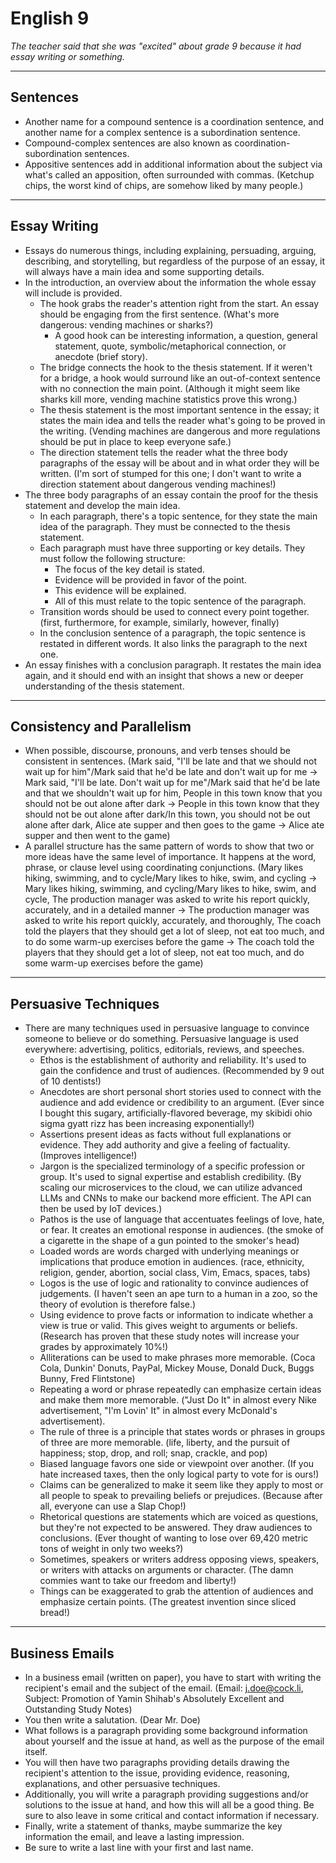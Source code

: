 # English 9

*The teacher said that she was "excited" about grade 9 because it had essay writing or something.*

---

## Sentences

+ Another name for a compound sentence is a coordination sentence, and another name for a complex sentence is a subordination sentence.
+ Compound-complex sentences are also known as coordination-subordination sentences.
+ Appositive sentences add in additional information about the subject via what's called an apposition, often surrounded with commas. (Ketchup chips, the worst kind of chips, are somehow liked by many people.)

---

## Essay Writing

+ Essays do numerous things, including explaining, persuading, arguing, describing, and storytelling, but regardless of the purpose of an essay, it will always have a main idea and some supporting details.
+ In the introduction, an overview about the information the whole essay will include is provided.
    + The hook grabs the reader's attention right from the start. An essay should be engaging from the first sentence. (What's more dangerous: vending machines or sharks?)
        + A good hook can be interesting information, a question, general statement, quote, symbolic/metaphorical connection, or anecdote (brief story).
    + The bridge connects the hook to the thesis statement. If it weren't for a bridge, a hook would surround like an out-of-context sentence with no connection the main point. (Although it might seem like sharks kill more, vending machine statistics prove this wrong.)
    + The thesis statement is the most important sentence in the essay; it states the main idea and tells the reader what's going to be proved in the writing. (Vending machines are dangerous and more regulations should be put in place to keep everyone safe.)
    + The direction statement tells the reader what the three body paragraphs of the essay will be about and in what order they will be written. (I'm sort of stumped for this one; I don't want to write a direction statement about dangerous vending machines!)
+ The three body paragraphs of an essay contain the proof for the thesis statement and develop the main idea.
    + In each paragraph, there's a topic sentence, for they state the main idea of the paragraph. They must be connected to the thesis statement.
    + Each paragraph must have three supporting or key details. They must follow the following structure:
        + The focus of the key detail is stated.
        + Evidence will be provided in favor of the point.
        + This evidence will be explained.
        + All of this must relate to the topic sentence of the paragraph.
    + Transition words should be used to connect every point together. (first, furthermore, for example, similarly, however, finally)
    + In the conclusion sentence of a paragraph, the topic sentence is restated in different words. It also links the paragraph to the next one.
+ An essay finishes with a conclusion paragraph. It restates the main idea again, and it should end with an insight that shows a new or deeper understanding of the thesis statement.

---

## Consistency and Parallelism

+ When possible, discourse, pronouns, and verb tenses should be consistent in sentences. (Mark said, "I'll be late and that we should not wait up for him"/Mark said that he'd be late and don't wait up for me -> Mark said, "I'll be late. Don't wait up for me"/Mark said that he'd be late and that we shouldn't wait up for him, People in this town know that you should not be out alone after dark -> People in this town know that they should not be out alone after dark/In this town, you should not be out alone after dark, Alice ate supper and then goes to the game -> Alice ate supper and then went to the game)
+ A parallel structure has the same pattern of words to show that two or more ideas have the same level of importance. It happens at the word, phrase, or clause level using coordinating conjunctions. (Mary likes hiking, swimming, and to cycle/Mary likes to hike, swim, and cycling -> Mary likes hiking, swimming, and cycling/Mary likes to hike, swim, and cycle, The production manager was asked to write his report quickly, accurately, and in a detailed manner -> The production manager was asked to write his report quickly, accurately, and thoroughly, The coach told the players that they should get a lot of sleep, not eat too much, and to do some warm-up exercises before the game -> The coach told the players that they should get a lot of sleep, not eat too much, and do some warm-up exercises before the game)

---

## Persuasive Techniques

+ There are many techniques used in persuasive language to convince someone to believe or do something. Persuasive language is used everywhere: advertising, politics, editorials, reviews, and speeches.
    + Ethos is the establishment of authority and reliability. It's used to gain the confidence and trust of audiences. (Recommended by 9 out of 10 dentists!)
    + Anecdotes are short personal short stories used to connect with the audience and add evidence or credibility to an argument. (Ever since I bought this sugary, artificially-flavored beverage, my skibidi ohio sigma gyatt rizz has been increasing exponentially!)
    + Assertions present ideas as facts without full explanations or evidence. They add authority and give a feeling of factuality. (Improves intelligence!)
    + Jargon is the specialized terminology of a specific profession or group. It's used to signal expertise and establish credibility. (By scaling our microservices to the cloud, we can utilize advanced LLMs and CNNs to make our backend more efficient. The API can then be used by IoT devices.)
    + Pathos is the use of language that accentuates feelings of love, hate, or fear. It creates an emotional response in audiences. (the smoke of a cigarette in the shape of a gun pointed to the smoker's head)
    + Loaded words are words charged with underlying meanings or implications that produce emotion in audiences. (race, ethnicity, religion, gender, abortion, social class, Vim, Emacs, spaces, tabs)
    + Logos is the use of logic and rationality to convince audiences of judgements. (I haven't seen an ape turn to a human in a zoo, so the theory of evolution is therefore false.)
    + Using evidence to prove facts or information to indicate whether a view is true or valid. This gives weight to arguments or beliefs. (Research has proven that these study notes will increase your grades by approximately 10%!)
    + Alliterations can be used to make phrases more memorable. (Coca Cola, Dunkin' Donuts, PayPal, Mickey Mouse, Donald Duck, Buggs Bunny, Fred Flintstone)
    + Repeating a word or phrase repeatedly can emphasize certain ideas and make them more memorable. ("Just Do It" in almost every Nike advertisement, "I'm Lovin' It" in almost every McDonald's advertisement).
    + The rule of three is a principle that states words or phrases in groups of three are more memorable. (life, liberty, and the pursuit of happiness; stop, drop, and roll; snap, crackle, and pop)
    + Biased language favors one side or viewpoint over another. (If you hate increased taxes, then the only logical party to vote for is ours!)
    + Claims can be generalized to make it seem like they apply to most or all people to speak to prevailing beliefs or prejudices. (Because after all, everyone can use a Slap Chop!)
    + Rhetorical questions are statements which are voiced as questions, but they're not expected to be answered. They draw audiences to conclusions. (Ever thought of wanting to lose over 69,420 metric tons of weight in only two weeks?)
    + Sometimes, speakers or writers address opposing views, speakers, or writers with attacks on arguments or character. (The damn commies want to take our freedom and liberty!)
    + Things can be exaggerated to grab the attention of audiences and emphasize certain points. (The greatest invention since sliced bread!)

---

## Business Emails

+ In a business email (written on paper), you have to start with writing the recipient's email and the subject of the email. (Email: j.doe@cock.li, Subject: Promotion of Yamin Shihab's Absolutely Excellent and Outstanding Study Notes)
+ You then write a salutation. (Dear Mr. Doe)
+ What follows is a paragraph providing some background information about yourself and the issue at hand, as well as the purpose of the email itself.
+ You will then have two paragraphs providing details drawing the recipient's attention to the issue, providing evidence, reasoning, explanations, and other persuasive techniques.
+ Additionally, you will write a paragraph providing suggestions and/or solutions to the issue at hand, and how this will all be a good thing. Be sure to also leave in some critical and contact information if necessary.
+ Finally, write a statement of thanks, maybe summarize the key information the email, and leave a lasting impression.
+ Be sure to write a last line with your first and last name.
